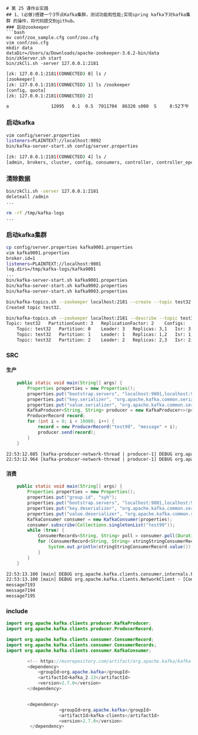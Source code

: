 ```
# 第 25 课作业实践
## 1、(必做)搭建一个3节点Kafka集群，测试功能和性能;实现spring kafka下对kafka集群 的操作，将代码提交到github。
### 启动zookeeper
```bash
mv conf/zoo_sample.cfg conf/zoo.cfg
vim conf/zoo.cfg
mkdir data
dataDir=/Users/a/Downloads/apache-zookeeper-3.6.2-bin/data
bin/zkServer.sh start
bin/zkCli.sh -server 127.0.0.1:2181
```
```bash
[zk: 127.0.0.1:2181(CONNECTED) 0] ls /
[zookeeper]
[zk: 127.0.0.1:2181(CONNECTED) 1] ls /zookeeper 
[config, quota]
[zk: 127.0.0.1:2181(CONNECTED) 2] 
```
```bash
a                12095   0.1  0.5  7011704  86320 s000  S     8:52下午   0:01.62 /usr/bin/java -Dzookeeper.log.dir=/Users/a/Downloads/apache-zookeeper-3.6.2-bin/bin/../logs -Dzookeeper.log.file=zookeeper-a-server-adeMacBook-Pro.local.log -Dzookeeper.root.logger=INFO,CONSOLE -XX:+HeapDumpOnOutOfMemoryError -XX:OnOutOfMemoryError=kill -9 %p -cp /Users/a/Downloads/apache-zookeeper-3.6.2-bin/bin/../zookeeper-server/target/classes:/Users/a/Downloads/apache-zookeeper-3.6.2-bin/bin/../build/classes:/Users/a/Downloads/apache-zookeeper-3.6.2-bin/bin/../zookeeper-server/target/lib/*.jar:/Users/a/Downloads/apache-zookeeper-3.6.2-bin/bin/../build/lib/*.jar:/Users/a/Downloads/apache-zookeeper-3.6.2-bin/bin/../lib/zookeeper-prometheus-metrics-3.6.2.jar:/Users/a/Downloads/apache-zookeeper-3.6.2-bin/bin/../lib/zookeeper-jute-3.6.2.jar:/Users/a/Downloads/apache-zookeeper-3.6.2-bin/bin/../lib/zookeeper-3.6.2.jar:/Users/a/Downloads/apache-zookeeper-3.6.2-bin/bin/../lib/snappy-java-1.1.7.jar:/Users/a/Downloads/apache-zookeeper-3.6.2-bin/bin/../lib/slf4j-log4j12-1.7.25.jar:/Users/a/Downloads/apache-zookeeper-3.6.2-bin/bin/../lib/slf4j-api-1.7.25.jar:/Users/a/Downloads/apache-zookeeper-3.6.2-bin/bin/../lib/simpleclient_servlet-0.6.0.jar:/Users/a/Downloads/apache-zookeeper-3.6.2-bin/bin/../lib/simpleclient_hotspot-0.6.0.jar:/Users/a/Downloads/apache-zookeeper-3.6.2-bin/bin/../lib/simpleclient_common-0.6.0.jar:/Users/a/Downloads/apache-zookeeper-3.6.2-bin/bin/../lib/simpleclient-0.6.0.jar:/Users/a/Downloads/apache-zookeeper-3.6.2-bin/bin/../lib/netty-transport-native-unix-common-4.1.50.Final.jar:/Users/a/Downloads/apache-zookeeper-3.6.2-bin/bin/../lib/netty-transport-native-epoll-4.1.50.Final.jar:/Users/a/Downloads/apache-zookeeper-3.6.2-bin/bin/../lib/netty-transport-4.1.50.Final.jar:/Users/a/Downloads/apachezookeeper-3.6.2-bin/bin/../lib/netty-resolver-4.1.50.Final.jar:/Users/a/Downloads/apache-zookeeper-3.6.2-bin/bin/../lib/netty-handler-4.1.50.Final.jar:/Users/a/Downloads/apache-zookeeper-3.6.2-bin/bin/../lib/netty-common-4.1.50.Final.jar:/Users/a/Downloads/apache-zookeeper-3.6.2-bin/bin/../lib/netty-codec-4.1.50.Final.jar:/Users/a/Downloads/apache-zookeeper-3.6.2-bin/bin/../lib/netty-buffer-4.1.50.Final.jar:/Users/a/Downloads/apache-zookeeper-3.6.2-bin/bin/../lib/metrics-core-3.2.5.jar:/Users/a/Downloads/apache-zookeeper-3.6.2-bin/bin/../lib/log4j-1.2.17.jar:/Users/a/Downloads/apache-zookeeper-3.6.2-bin/bin/../lib/json-simple-1.1.1.jar:/Users/a/Downloads/apache-zookeeper-3.6.2-bin/bin/../lib/jline-2.14.6.jar:/Users/a/Downloads/apache-zookeeper-3.6.2-bin/bin/../lib/jetty-util-9.4.24.v20191120.jar:/Users/a/Downloads/apache-zookeeper-3.6.2-bin/bin/../lib/jetty-servlet-9.4.24.v20191120.jar:/Users/a/Downloads/apache-zookeeper-3.6.2-bin/bin/../lib/jetty-server-9.4.24.v20191120.jar:/Users/a/Downloads/apache-zookeeper-3.6.2-bin/bin/../lib/jetty-security-9.4.24.v20191120.jar:/Users/a/Downloads/apache-zookeeper-3.6.2-bin/bin/../lib/jetty-io-9.4.24.v20191120.jar:/Users/a/Downloads/apache-zookeeper-3.6.2-bin/bin/../lib/jetty-http-9.4.24.v20191120.jar:/Users/a/Downloads/apache-zookeeper-3.6.2-bin/bin/../lib/javax.servlet-api-3.1.0.jar:/Users/a/Downloads/apache-zookeeper-3.6.2-bin/bin/../lib/jackson-databind-2.10.3.jar:/Users/a/Downloads/apache-zookeeper-3.6.2-bin/bin/../lib/jackson-core-2.10.3.jar:/Users/a/Downloads/apache-zookeeper-3.6.2-bin/bin/../lib/jackson-annotations-2.10.3.jar:/Users/a/Downloads/apache-zookeeper-3.6.2-bin/bin/../lib/commons-lang-2.6.jar:/Users/a/Downloads/apache-zookeeper-3.6.2-bin/bin/../lib/commons-cli-1.2.jar:/Users/a/Downloads/apache-zookeeper-3.6.2-bin/bin/../lib/audience-annotations-0.5.0.jar:/Users/a/Downloads/apache-zookeeper-3.6.2-bin/bin/../zookeeper-*.jar:/Users/a/Downloads/apache-zookeeper-3.6.2-bin/bin/../zookeeper-server/src/main/resources/lib/*.jar:/Users/a/Downloads/apache-zookeeper-3.6.2-bin/bin/../conf: -Xmx1000m -Dcom.sun.management.jmxremote -Dcom.sun.management.jmxremote.local.only=false org.apache.zookeeper.server.quorum.QuorumPeerMain /Users/a/Downloads/apache-zookeeper-3.6.2-bin/bin/../conf/zoo.cfg
```
### 启动kafka
```bash
vim config/server.properties
listeners=PLAINTEXT://localhost:9092
bin/kafka-server-start.sh config/server.properties 
```
```bash
[zk: 127.0.0.1:2181(CONNECTED) 4] ls /
[admin, brokers, cluster, config, consumers, controller, controller_epoch, feature, isr_change_notification, latest_producer_id_block, log_dir_event_notification, zookeeper]
```
### 清除数据
```bash
bin/zkCli.sh -server 127.0.0.1:2181
deleteall /admin
...
```
```bash
rm -rf /tmp/kafka-logs
...
```
### 启动kafka集群
```bash
cp config/server.properties kafka9001.properties
vim kafka9001.properties
broker.id=1
listeners=PLAINTEXT://localhost:9001
log.dirs=/tmp/kafka-logs/kafka9001
...
bin/kafka-server-start.sh kafka9001.properties 
bin/kafka-server-start.sh kafka9002.properties 
bin/kafka-server-start.sh kafka9003.properties 
```
```bash
bin/kafka-topics.sh --zookeeper localhost:2181 --create --topic test32 --partitions 3 - -replication-factor 2
Created topic test32.
```
```bash
bin/kafka-topics.sh --zookeeper localhost:2181 --describe --topic test32
Topic: test32	PartitionCount: 3	ReplicationFactor: 2	Configs: 
	Topic: test32	Partition: 0	Leader: 3	Replicas: 3,1	Isr: 3,1
	Topic: test32	Partition: 1	Leader: 1	Replicas: 1,2	Isr: 1,2
	Topic: test32	Partition: 2	Leader: 2	Replicas: 2,3	Isr: 2,3
```
### SRC
#### 生产
```java
    public static void main(String[] args) {
        Properties properties = new Properties();
        properties.put("bootstrap.servers", "localhost:9001,localhost:9002,localhost:9003");
        properties.put("key.serializer", "org.apache.kafka.common.serialization.StringSerializer");
        properties.put("value.serializer", "org.apache.kafka.common.serialization.StringSerializer");
        KafkaProducer<String, String> producer = new KafkaProducer<>(properties);
        ProducerRecord record;
        for (int i = 0; i < 10000; i++) {
            record = new ProducerRecord("test99", "message" + i);
            producer.send(record);
        }
    }
```
```txt
22:53:12.885 [kafka-producer-network-thread | producer-1] DEBUG org.apache.kafka.clients.NetworkClient - [Producer clientId=producer-1] Sending PRODUCE request with header RequestHeader(apiKey=PRODUCE, apiVersion=8, clientId=producer-1, correlationId=72) and timeout 30000 to node 2: {acks=1,timeout=30000,partitionSizes=[test32-2=1878]}
22:53:12.964 [kafka-producer-network-thread | producer-1] DEBUG org.apache.kafka.clients.NetworkClient - [Producer clientId=producer-1] Received PRODUCE response from node 3 for request with header RequestHeader(apiKey=PRODUCE, apiVersion=8, clientId=producer-1, correlationId=71): org.apache.kafka.common.requests.ProduceResponse@6e728ff3
```
#### 消费
```java
    public static void main(String[] args) {
        Properties properties = new Properties();
        properties.put("group.id", "syh");
        properties.put("bootstrap.servers", "localhost:9001,localhost:9002,localhost:9003");
        properties.put("key.deserializer", "org.apache.kafka.common.serialization.StringDeserializer");
        properties.put("value.deserializer", "org.apache.kafka.common.serialization.StringDeserializer");
        KafkaConsumer consumer = new KafkaConsumer(properties);
        consumer.subscribe(Collections.singletonList("test99"));
        while (true) {
            ConsumerRecords<String, String> poll = consumer.poll(Duration.ofMillis(500L));
            for (ConsumerRecord<String, String> stringStringConsumerRecord : poll) {
                System.out.println(stringStringConsumerRecord.value());
            }
        }
    }
```
```txt
22:53:13.100 [main] DEBUG org.apache.kafka.clients.consumer.internals.Fetcher - [Consumer clientId=consumer-gaol-1, groupId=gaol] Sending READ_UNCOMMITTED IncrementalFetchRequest(toSend=(test32-2), toForget=(), implied=()) to broker localhost:9002 (id: 2 rack: null)
22:53:13.100 [main] DEBUG org.apache.kafka.clients.NetworkClient - [Consumer clientId=consumer-gaol-1, groupId=gaol] Sending FETCH request with header RequestHeader(apiKey=FETCH, apiVersion=11, clientId=consumer-gaol-1, correlationId=276) and timeout 30000 to node 2: {replica_id=-1,max_wait_time=500,min_bytes=1,max_bytes=52428800,isolation_level=0,session_id=1318241742,session_epoch=81,topics=[{topic=test32,partitions=[{partition=2,current_leader_epoch=0,fetch_offset=8868,log_start_offset=-1,partition_max_bytes=1048576}]}],forgotten_topics_data=[],rack_id=}
message7193
message7194
message7195
```
### include
```java
import org.apache.kafka.clients.producer.KafkaProducer;
import org.apache.kafka.clients.producer.ProducerRecord;

import org.apache.kafka.clients.consumer.ConsumerRecord;
import org.apache.kafka.clients.consumer.ConsumerRecords;
import org.apache.kafka.clients.consumer.KafkaConsumer;

        <!-- https://mvnrepository.com/artifact/org.apache.kafka/kafka -->
        <dependency>
            <groupId>org.apache.kafka</groupId>
            <artifactId>kafka_2.13</artifactId>
            <version>2.7.0</version>
        </dependency>


        <dependency>
                    <groupId>org.apache.kafka</groupId>
                    <artifactId>kafka-clients</artifactId>
                    <version>2.7.0</version>
         </dependency>

```
